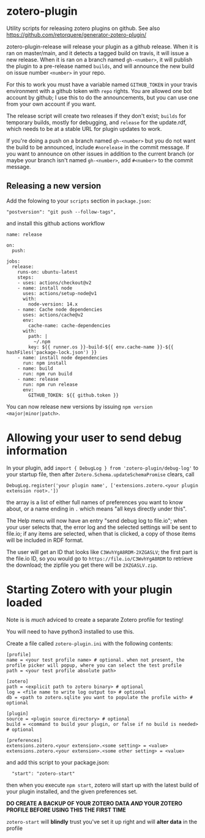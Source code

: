 # zotero-plugin

Utility scripts for releasing zotero plugins on github. See also https://github.com/retorquere/generator-zotero-plugin/

zotero-plugin-release will release your plugin as a github release.
When it is ran on master/main, and it detects a tagged build on travis,
it will issue a new release. When it is ran on a branch named
`gh-<number>`, it will publish the plugin to a pre-release named
`builds`, and will announce the new build on issue number `<number>`
in your repo.

For this to work you must have a variable named `GITHUB_TOKEN` in
your travis environment with a github token with `repo` rights. You
are allowed one bot account by github; I use this to do the
announcements, but you can use one from your own account if you
want.

The release script will create two releases if they don't exist;
`builds` for temporary builds, mostly for debugging, and `release`
for the update.rdf, which needs to be at a stable URL for plugin
updates to work.

If you're doing a push on a branch named `gh-<number>` but you do
not want the build to be announced, include `#norelease` in the
commit message. If you want to announce on other issues in addition
to the current branch (or maybe your branch isn't named `gh-<number>`,
add `#<number>` to the commit message.

## Releasing a new version

Add the folowing to your `scripts` section in `package.json`:

```
"postversion": "git push --follow-tags",
```

and install this github actions workflow

```
name: release

on:
  push:

jobs:
  release:
    runs-on: ubuntu-latest
    steps:
    - uses: actions/checkout@v2
    - name: install node
      uses: actions/setup-node@v1
      with:
        node-version: 14.x
    - name: Cache node dependencies
      uses: actions/cache@v2
      env:
        cache-name: cache-dependencies
      with:
        path: |
          ~/.npm
        key: ${{ runner.os }}-build-${{ env.cache-name }}-${{ hashFiles('package-lock.json') }}
    - name: install node dependencies
      run: npm install
    - name: build
      run: npm run build
    - name: release
      run: npm run release
      env:
        GITHUB_TOKEN: ${{ github.token }}
```

You can now release new versions by issuing `npm version <major|minor|patch>`.

# Allowing your user to send debug information

In your plugin, add `import { DebugLog } from 'zotero-plugin/debug-log'` to your startup file, then
after `Zotero.Schema.updateSchemaPromise` clears, call

```
DebugLog.register('your plugin name', ['extensions.zotero.<your plugin extension root>.'])
```

the array is a list of either full names of preferences you want to know about, or a name ending in `.` which means "all keys directly under this".

The Help menu will now have an entry "send debug log to file.io"; when your user selects that, the error log and the selected settings will be sent to file.io; if any items are selected, when that is clicked, a copy of those items will be included in RDF format.

The user will get an ID that looks like `C3WvhYgA8RDM-2XZGASLV`; the first part is the file.io ID, so you would go to `https://file.io/C3WvhYgA8RDM` to retrieve the download; the zipfile you get there will be `2XZGASLV.zip`.

# Starting Zotero with your plugin loaded

Note is is *much* adviced to create a separate Zotero profile for testing!

You will need to have python3 installed to use this.

Create a file called `zotero-plugin.ini` with the following contents:

```
[profile]
name = <your test profile name> # optional. when not present, the profile picker will popup, where you can select the test profile
path = <your test profile absolute path>

[zotero]
path = <explicit path to zotero binary> # optional
log = <file name to write log output to> # optional
db = <path to zotero.sqlite you want to populate the profile with> # optional

[plugin]
source = <plugin source directory> # optional
build = <command to build your plugin, or false if no build is needed> # optional

[preferences]
extensions.zotero.<your extension>.<some setting> = <value>
extensions.zotero.<your extension>.<some other setting> = <value>
```

and add this script to your package.json:

```
  "start": "zotero-start"
```

then when you execute `npm start`, zotero will start up with the latest build of your plugin installed, and the given preferences set.

**DO CREATE A BACKUP OF YOUR ZOTERO DATA *AND* YOUR ZOTERO PROFILE BEFORE USING THIS THE FIRST TIME**

`zotero-start` will **blindly** trust you've set it up right and will **alter data** in the profile
